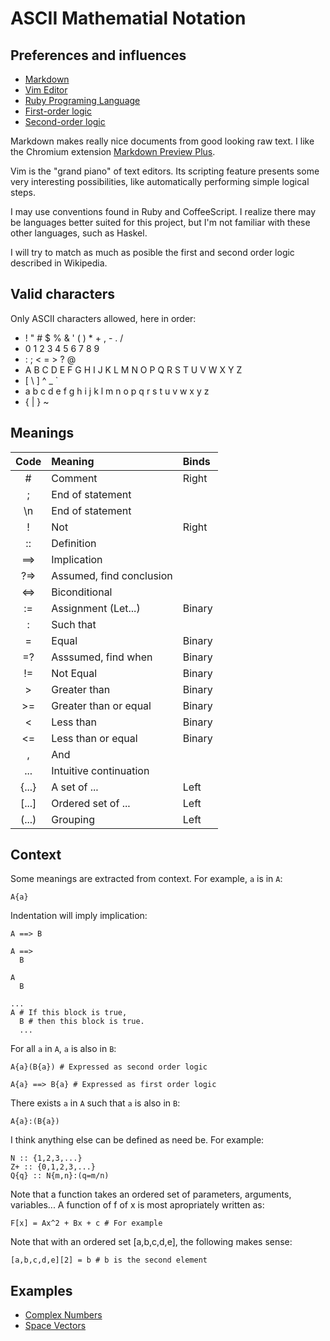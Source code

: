 # ASCII Mathematial Notation

## Preferences and influences

* [Markdown](http://en.wikipedia.org/wiki/Markdown)
* [Vim Editor](http://www.vim.org)
* [Ruby Programing Language](http://www.ruby-lang.org)
* [First-order logic](http://en.wikipedia.org/wiki/First-order_logic)
* [Second-order logic](http://en.wikipedia.org/wiki/Second-order_logic)

Markdown makes really nice documents from good looking raw text.
I like the Chromium extension
[Markdown Preview Plus](https://chrome.google.com/webstore/detail/markdown-preview-plus/febilkbfcbhebfnokafefeacimjdckgl).

Vim is the "grand piano" of text editors.
Its scripting feature presents some very interesting possibilities,
like automatically performing simple logical steps.

I may use conventions found in Ruby and CoffeeScript.
I realize there may be languages better suited for this project, but
I'm not familiar with these other languages, such as Haskel.

I will try to match as much as posible the first and second order logic described in Wikipedia.

## Valid characters

Only ASCII characters allowed, here in order:

-  ! " # $ % & ' ( ) * + , - . /
-  0 1 2 3 4 5 6 7 8 9
-  : ; < = > ? @ 
-  A B C D E F G H I J K L M N O P Q R S T U V W X Y Z
-  [ \ ] ^ _ ` 
-  a b c d e f g h i j k l m n o p q r s t u v w x y z
-  { | } ~

## Meanings

| Code          | Meaning                  | Binds  |
|:-------------:|:-------------------------|:-------|
| #             | Comment                  | Right  |
| ;             | End of statement         |        |
| \n            | End of statement         |        |
| !             | Not                      | Right  |
| ::            | Definition               |        |
| ==>           | Implication              |        |
| ?=>           | Assumed, find conclusion |        |
| <=>           | Biconditional            |        |
| :=            | Assignment (Let...)      | Binary |
| :             | Such that                |        |
| =             | Equal                    | Binary |
| =?            | Asssumed, find when      | Binary |
| !=            | Not Equal                | Binary |
| >             | Greater than             | Binary |
| >=            | Greater than or equal    | Binary |
| <             | Less than                | Binary |
| <=            | Less than or equal       | Binary |
| ,             | And                      |        |
| ...           | Intuitive continuation   |        |
| {...}         | A set of ...             | Left   |
| [...]         | Ordered set of ...       | Left   |
| (...)         | Grouping                 | Left   |

## Context

Some meanings are extracted from context.  For example, `a` is in `A`:

    A{a}

Indentation will imply implication:

    A ==> B

    A ==>
      B

    A
      B

    ...
    A # If this block is true,
      B # then this block is true.
      ...

For all `a` in `A`, `a` is also in `B`:

    A{a}(B{a}) # Expressed as second order logic

    A{a} ==> B{a} # Expressed as first order logic

There exists `a` in `A` such that `a` is also in `B`:

    A{a}:(B{a})

I think anything else can be defined as need be.  For example:

    N :: {1,2,3,...}
    Z+ :: {0,1,2,3,...}
    Q{q} :: N{m,n}:(q=m/n)

Note that a function takes an ordered set of parameters, arguments, variables...
A function of f of x is most apropriately written as:

    F[x] = Ax^2 + Bx + c # For example

Note that with an ordered set [a,b,c,d,e], the following makes sense:

    [a,b,c,d,e][2] = b # b is the second element

## Examples

* [Complex Numbers](examples/ComplexNumbers.md)
* [Space Vectors](examples/SpaceVectors.md)
